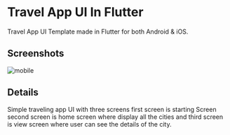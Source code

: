 # Travel App UI In Flutter 

Travel App UI Template made in Flutter for both Android & iOS.



## Screenshots
![mobile](https://user-images.githubusercontent.com/97346744/198978464-0022cbd6-b640-4c3a-9780-6e936ba1111d.PNG)

## Details 
Simple traveling app UI with three screens first screen is starting Screen second screen is home screen where display all the cities and third screen is view screen
where user can see the details of the city.

